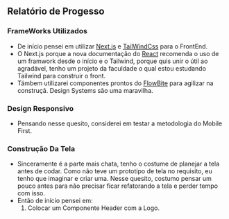 ## Relatório de Progesso

### FrameWorks Utilizados
- De início pensei em utilizar [Next.js](https://nextjs.org/) e [TailWindCss](https://tailwindui.com/) para o FrontEnd. 
- O Next.js porque a nova documentação do [React](https://beta.es.reactjs.org/) recomenda o uso de um framwork desde o início e o Tailwind, porque quis unir o útil ao agradável, tenho um projeto da faculdade o qual estou estudando Tailwind para construir o front.
- Támbem utilizarei componentes prontos do [FlowBite](https://flowbite.com/) para agilizar na construçã. Design Systems são uma maravilha.
### Design Responsivo
- Pensando nesse quesito, considerei em testar a metodologia do Mobile First.
### Construção Da Tela
- Sinceramente é a parte mais chata, tenho o costume de planejar a tela antes de codar. Como não teve um prototipo de tela no requisito, eu tenho que imaginar e criar uma. Nesse quesito, costumo pensar um pouco antes para não precisar ficar refatorando a tela e perder tempo com isso.
- Então de início pensei em:
  1. Colocar um Componente Header com a Logo.
